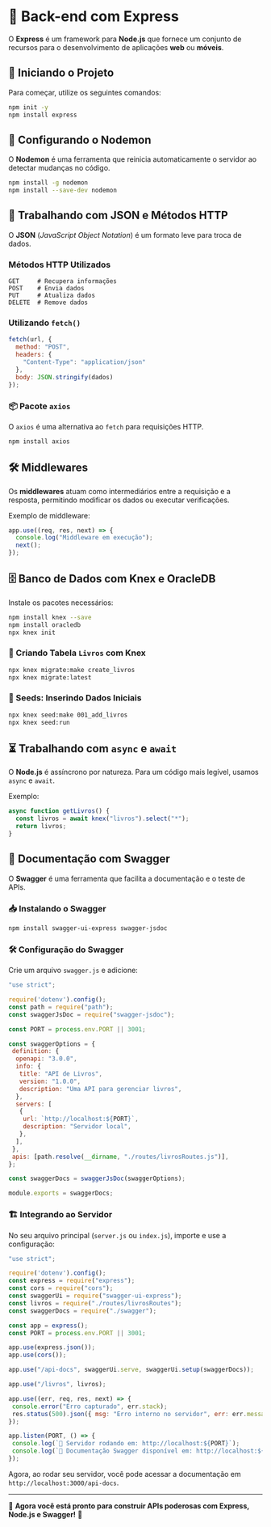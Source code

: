 # 📌 Back-end com Express

O **Express** é um framework para **Node.js** que fornece um conjunto de recursos para o desenvolvimento de aplicações **web** ou **móveis**.

## 🚀 Iniciando o Projeto

Para começar, utilize os seguintes comandos:

```bash
npm init -y
npm install express
```

## 🔄 Configurando o Nodemon

O **Nodemon** é uma ferramenta que reinicia automaticamente o servidor ao detectar mudanças no código.

```bash
npm install -g nodemon
npm install --save-dev nodemon
```

## 📡 Trabalhando com JSON e Métodos HTTP

O **JSON** (_JavaScript Object Notation_) é um formato leve para troca de dados.

### Métodos HTTP Utilizados

```http
GET     # Recupera informações
POST    # Envia dados
PUT     # Atualiza dados
DELETE  # Remove dados
```

### Utilizando `fetch()`

```js
fetch(url, {
  method: "POST",
  headers: {
    "Content-Type": "application/json"
  },
  body: JSON.stringify(dados)
});
```

### 📦 Pacote `axios`

O `axios` é uma alternativa ao `fetch` para requisições HTTP.

```bash
npm install axios
```

## 🛠 Middlewares

Os **middlewares** atuam como intermediários entre a requisição e a resposta, permitindo modificar os dados ou executar verificações.

Exemplo de middleware:

```js
app.use((req, res, next) => {
  console.log("Middleware em execução");
  next();
});
```

## 🗄 Banco de Dados com Knex e OracleDB

Instale os pacotes necessários:

```bash
npm install knex --save
npm install oracledb
npx knex init
```

### 📌 Criando Tabela `Livros` com Knex

```bash
npx knex migrate:make create_livros
npx knex migrate:latest
```

### 🌱 Seeds: Inserindo Dados Iniciais

```bash
npx knex seed:make 001_add_livros
npx knex seed:run
```

## ⏳ Trabalhando com `async` e `await`

O **Node.js** é assíncrono por natureza. Para um código mais legível, usamos `async` e `await`.

Exemplo:

```js
async function getLivros() {
  const livros = await knex("livros").select("*");
  return livros;
}
```

## 📜 Documentação com Swagger

O **Swagger** é uma ferramenta que facilita a documentação e o teste de APIs.

### 📥 Instalando o Swagger

```bash
npm install swagger-ui-express swagger-jsdoc
```

### 🛠 Configuração do Swagger

Crie um arquivo `swagger.js` e adicione:

```js
"use strict";

require('dotenv').config();
const path = require("path");
const swaggerJsDoc = require("swagger-jsdoc");

const PORT = process.env.PORT || 3001;

const swaggerOptions = {
 definition: {
  openapi: "3.0.0",
  info: {
   title: "API de Livros",
   version: "1.0.0",
   description: "Uma API para gerenciar livros",
  },
  servers: [
   {
    url: `http://localhost:${PORT}`,
    description: "Servidor local",
   },
  ],
 },
 apis: [path.resolve(__dirname, "./routes/livrosRoutes.js")],
};

const swaggerDocs = swaggerJsDoc(swaggerOptions);

module.exports = swaggerDocs;

```

### 🏗 Integrando ao Servidor

No seu arquivo principal (`server.js` ou `index.js`), importe e use a configuração:

```js
"use strict";

require('dotenv').config();
const express = require("express");
const cors = require("cors");
const swaggerUi = require("swagger-ui-express");
const livros = require("./routes/livrosRoutes");
const swaggerDocs = require("./swagger");

const app = express();
const PORT = process.env.PORT || 3001;

app.use(express.json());
app.use(cors());

app.use("/api-docs", swaggerUi.serve, swaggerUi.setup(swaggerDocs));

app.use("/livros", livros);

app.use((err, req, res, next) => {
 console.error("Erro capturado", err.stack);
 res.status(500).json({ msg: "Erro interno no servidor", err: err.message });
});

app.listen(PORT, () => {
 console.log(`🚀 Servidor rodando em: http://localhost:${PORT}`);
 console.log(`📄 Documentação Swagger disponível em: http://localhost:${PORT}/api-docs`);
});
```

Agora, ao rodar seu servidor, você pode acessar a documentação em `http://localhost:3000/api-docs`.

---

🎯 **Agora você está pronto para construir APIs poderosas com Express, Node.js e Swagger!** 🚀
